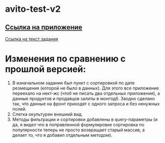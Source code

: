 # avito-test-v2

## [Ссылка на приложение](https://intense-lake-39462.herokuapp.com/)
[Ссылка на текст задания](https://gist.github.com/Smike16/e313a17652f98bb1d036366a0dbe240e)

# Изменения по сравнению с прошлой версией:
1. В изначальном задании был пункт с сортировкой по дате резмещения (которой не было в данных). Для этого все приложение переехало на нект-жс (чтоб не писать два отдельных приложения), а данные продуктов и продавцов залиты в монгодб.
Заодно сделано так, что данные на фронт приходят с одного запроса и без ненужных полей.
2. Слегка окультурен внешний вид.
3. Методы фильтрации и сортировки добавлены в query-параметры
(и да, я видел что в поправленной формулировке сортировка по популярности теперь не просто возвращает старый массив, а делает то, что я добавил отдельным методом).
